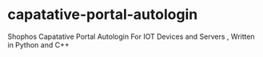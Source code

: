 # capatative-portal-autologin
Shophos Capatative Portal Autologin For IOT Devices and Servers , Written in Python and C++
